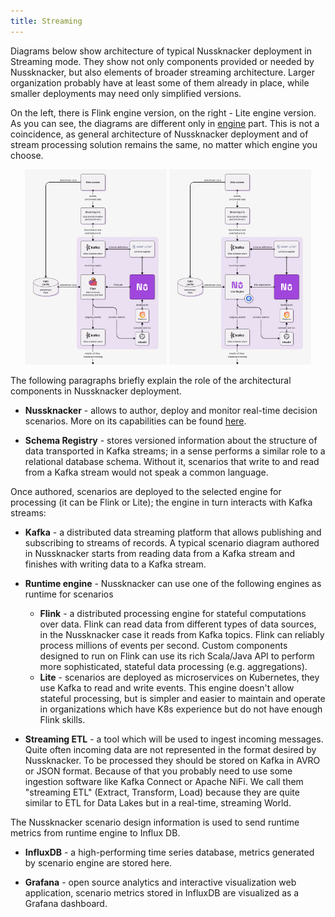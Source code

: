 ```yaml
---
title: Streaming
---
```


Diagrams below show architecture of typical Nussknacker deployment in Streaming mode. They show not only
components provided or needed by Nussknacker, but also elements of broader streaming architecture.
Larger organization probably have at least some of them already in place, while smaller deployments may need only 
simplified versions.

On the left, there is Flink engine version, on the right - Lite engine version.
As you can see, the diagrams are different only in [engine](../GLOSSARY.md#engine) part. This is not a coincidence, 
as general architecture of Nussknacker deployment and of stream processing solution remains the same, no matter 
which engine you choose.

<p align="center">
  <img src="../img/typical_implementation_flink.png" alt="Typical flink streaming implementation" width="45%" />
  <img src="../img/typical_implementation_lite.png" alt="Typical lite streaming implementation" width="45%" />
</p>

The following paragraphs briefly explain the role of the architectural components in Nussknacker deployment.

- **Nussknacker** - allows to author, deploy and monitor real-time decision scenarios. More on its capabilities 
can be found [here](../Overview.md).

- **Schema Registry**  - stores versioned information about the structure of data transported in Kafka streams; in a 
sense performs a similar role to a relational database schema. Without it, scenarios that write to and read from a Kafka 
stream would not speak a common language.

Once authored, scenarios are deployed to the selected engine for processing (it can be Flink or Lite); the engine in 
turn interacts with Kafka streams:

- **Kafka**  - a distributed data streaming platform that allows publishing and subscribing to streams of records. 
A typical scenario diagram authored in Nussknacker starts from reading data from a Kafka stream and finishes with 
writing data to a Kafka stream.

- **Runtime engine** - Nussknacker can use one of the following engines as runtime for scenarios
    - **Flink** - a distributed processing engine for stateful computations over data. Flink can read data from different types of data sources, in the Nussknacker case it reads from Kafka topics.  Flink can reliably process millions of events per second.
      Custom components designed to run on Flink can use its rich Scala/Java API to perform more sophisticated, stateful data processing (e.g. aggregations).
    - **Lite** - scenarios are deployed as microservices on Kubernetes, they use Kafka to read and write events. This engine doesn't allow stateful processing, but is simpler and easier to maintain and operate in organizations which have K8s experience but do not have enough Flink skills.

- **Streaming ETL** - a tool which will be used to ingest incoming messages. Quite often incoming data are not represented
in the format desired by Nussknacker. To be processed they should be stored on Kafka in AVRO or JSON format. Because of 
that you probably need to use some ingestion software like Kafka Connect or Apache NiFi. We call them "streaming ETL" 
(Extract, Transform, Load) because they are quite similar to ETL for Data Lakes but in a real-time, streaming World.

The Nussknacker scenario design information is used to send runtime metrics from runtime engine to Influx DB.

- **InfluxDB** - a high-performing time series database, metrics generated by scenario engine are stored here.

- **Grafana** - open source analytics and interactive visualization web application, scenario metrics stored in InfluxDB 
are visualized as a Grafana dashboard.  
